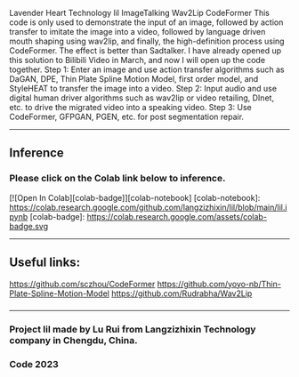 Lavender Heart Technology lil
ImageTalking Wav2Lip CodeFormer
This code is only used to demonstrate the input of an image, followed by action transfer to imitate the image into a video, followed by language driven mouth shaping using wav2lip, and finally, the high-definition process using CodeFormer.
The effect is better than Sadtalker.
I have already opened up this solution to Bilibili Video in March, and now I will open up the code together.
Step 1: Enter an image and use action transfer algorithms such as DaGAN, DPE, Thin Plate Spline Motion Model, first order model, and StyleHEAT to transfer the image into a video.
Step 2: Input audio and use digital human driver algorithms such as wav2lip or video retailing, DInet, etc. to drive the migrated video into a speaking video.
Step 3: Use CodeFormer, GFPGAN, PGEN, etc. for post segmentation repair.
***
## Inference  
### Please click on the Colab link below to inference.
[![Open In Colab][colab-badge]][colab-notebook]
[colab-notebook]: <https://colab.research.google.com/github.com/langzizhixin/lil/blob/main/lil.ipynb>
[colab-badge]: <https://colab.research.google.com/assets/colab-badge.svg>
***

## Useful links:
https://github.com/sczhou/CodeFormer
https://github.com/yoyo-nb/Thin-Plate-Spline-Motion-Model
https://github.com/Rudrabha/Wav2Lip
### 
### 

***

### Project lil made by Lu Rui from Langzizhixin Technology company in Chengdu, China.
###  Code 2023
